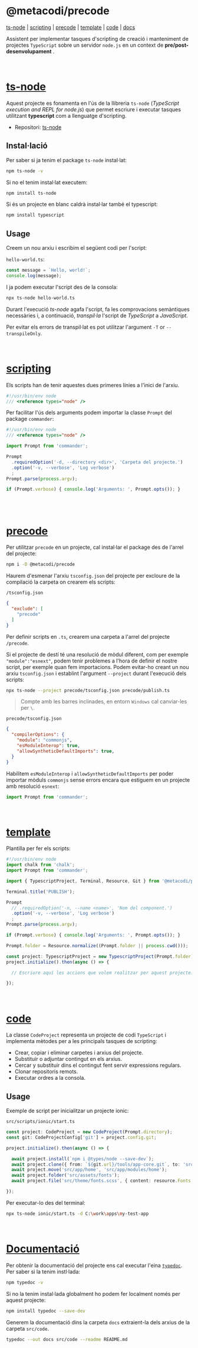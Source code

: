 <div id="top"></div>

# @metacodi/precode


[ts-node](#ts-node) | [scripting](#scripting) | [precode](#precode) | [template](#template) | [code](#code) | [docs](#documentació)

Assistent per implementar tasques d'scripting de creació i manteniment de projectes `TypeScript` sobre un servidor `node.js` en un context de **pre/post-desenvolupament** .

<br />

# [ts-node](#top)

Aquest projecte es fonamenta en l'ús de la llibreria `ts-node` (*TypeScript execution and REPL for node.js*) que permet escriure i executar tasques utilitzant **typescript** com a llenguatge d'scripting.

- Repositori: [ts-node](https://github.com/TypeStrong/ts-node)

## Instal·lació

Per saber si ja tenim el package `ts-node` instal·lat:
```bash
npm ts-node -v
```

Si no el tenim instal·lat executem:
```bash
npm install ts-node
```

Si és un projecte en blanc caldrà instal·lar també el typescript:
```bash
npm install typescript
```

## Usage

Creem un nou arxiu i escribim el següent codi per l'script:

`hello-world.ts`:
```typescript
const message = `Hello, world!`;
console.log(message);
```

I ja podem executar l'script des de la consola:
```bash
npx ts-node hello-world.ts
```

Durant l'execució *ts-node* agafa l'script, fa les comprovacions semàntiques necessàries i, a continuació, *transpil·la* l'script de *TypeScript* a *JavaScript*.

Per evitar els errors de transpil·lat es pot utilitzar l'argument `-T` or `--transpileOnly`.


<br />

# [scripting](#top)

Els scripts han de tenir aquestes dues primeres línies a l'inici de l'arxiu.
```typescript
#!/usr/bin/env node
/// <reference types="node" />
```

Per facilitar l'ús dels arguments podem importar la classe `Prompt` del package `commander`:
```typescript
#!/usr/bin/env node
/// <reference types="node" />

import Prompt from 'commander';

Prompt
  .requiredOption('-d, --directory <dir>', 'Carpeta del projecte.')
  .option('-v, --verbose', 'Log verbose')
  ;
Prompt.parse(process.argv);

if (Prompt.verbose) { console.log('Arguments: ', Prompt.opts()); }
```


<br />

<br />

# [precode](#top)

Per utilitzar `precode` en un projecte, cal instal·lar el package des de l'arrel del projecte:

```bash
npm i -D @metacodi/precode
```

Haurem d'esmenar l'arxiu `tsconfig.json` del projecte per excloure de la compilació la carpeta on crearem els scripts:

`/tsconfig.json`
```json
{
  "exclude": [
    "precode"
  ]
}
```

Per definir scripts en `.ts`, crearem una carpeta a l'arrel del projecte `/precode`.

Si el projecte de destí té una resolució de mòdul diferent, com per exemple `"module":"esnext"`, podem tenir problemes a l'hora de definir el nostre script, per exemple quan fem importacions. Podem evitar-ho creant un nou arxiu `tsconfig.json` i establint l'argument `--project` durant l'execució dels scripts:

```bash
npx ts-node --project precode/tsconfig.json precode/publish.ts
```
> Compte amb les barres inclinades, en entorn `Windows` cal canviar-les per `\`.

`precode/tsconfig.json`
```json
{
  "compilerOptions": {
    "module": "commonjs",
    "esModuleInterop": true,
    "allowSyntheticDefaultImports": true,
  }
}
```


Habilitem `esModuleInterop` i `allowSyntheticDefaultImports` per poder importar mòduls `commonjs` sense errors encara que estiguem en un projecte amb resolució `esnext`:

```typescript
import Prompt from 'commander';
```


<br />

# [template](#top)

Plantilla per fer els scripts:

```typescript
#!/usr/bin/env node
import chalk from 'chalk';
import Prompt from 'commander';

import { TypescriptProject, Terminal, Resource, Git } from '@metacodi/precode';

Terminal.title('PUBLISH');

Prompt
  // .requiredOption('-n, --name <name>', 'Nom del component.')
  .option('-v, --verbose', 'Log verbose')
  ;
Prompt.parse(process.argv);

if (Prompt.verbose) { console.log('Arguments: ', Prompt.opts()); }

Prompt.folder = Resource.normalize((Prompt.folder || process.cwd()));

const project: TypescriptProject = new TypescriptProject(Prompt.folder);
project.initialize().then(async () => {

  // Escriure aquí les accions que volem realitzar per aquest projecte.

});
```

<br />

# [code](#top)

La classe `CodeProject` representa un projecte de codi `TypeScript` i implementa mètodes per a les principals tasques de scripting:

- Crear, copiar i eliminar carpetes i arxius del projecte.
- Substituir o adjuntar contingut en els arxius.
- Cercar y substituir dins el contingut fent servir expressions regulars.
- Clonar repositoris remots.
- Executar ordres a la consola.


## Usage

Exemple de script per inicialitzar un projecte ionic:

`src/scripts/ionic/start.ts`
```typescript
const project: CodeProject = new CodeProject(Prompt.directory);
const git: CodeProjectConfig['git'] = project.config.git;

project.initialize().then(async () => {

  await project.install(`npm i @types/node --save-dev`);
  await project.clone({ from: `${git.url}/tools/app-core.git`, to: 'src/core' });
  await project.move('src/app/home', 'src/app/modules/home');
  await project.folder('src/assets/fonts');
  await project.file('src/theme/fonts.scss', { content: resource.Fonts });

});
```

Per executar-lo des del terminal:
```bash
npx ts-node ionic/start.ts -d C:\work\apps\my-test-app
```

<br />

# [Documentació](#top)

Per obtenir la documentació del projecte ens cal executar l'eina [`typedoc`](https://typedoc.org/guides/installation/). Per saber si la tenim instl·lada:
```bash
npm typedoc -v
```

Si no la tenim instal·lada globalment ho podem fer localment només per aquest projecte:
```bash
npm install typedoc --save-dev
```

Generem la documentació dins la carpeta `docs` extraient-la dels arxius de la carpeta `src/code`.
```bash
typedoc --out docs src/code --readme README.md
```

<br />
